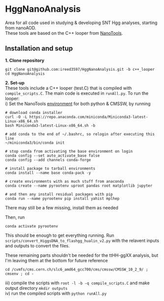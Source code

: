 # HggNanoAnalysis
Area for all code used in studying & developing SNT Hgg analyses, starting from nanoAOD.  
These tools are based on the C++ looper from [NanoTools](https://github.com/cmstas/NanoTools).  

## Installation and setup
**1. Clone repository**
```
git clone git@github.com:ireed3597/HggNanoAnalysis.git -b c++_looper
cd HggNanoAnalysis
```

**2. Set-up**  
These tools include a C++ looper (test.C) that is compiled with ```compile_scripts.C```. The main code is executed in ```runAll.py```.
To run the looper:  
i) Set the NanoTools [environment](https://github.com/cmstas/NanoTools) for both python & CMSSW, by running  
  
```
# download conda installer
curl -O -L https://repo.anaconda.com/miniconda/Miniconda3-latest-Linux-x86_64.sh
bash Miniconda3-latest-Linux-x86_64.sh -b 

# add conda to the end of ~/.bashrc, so relogin after executing this line
~/miniconda3/bin/conda init

# stop conda from activating the base environment on login
conda config --set auto_activate_base false
conda config --add channels conda-forge

# install package to tarball environments
conda install --name base conda-pack -y

# create environments with as much stuff from anaconda
conda create --name pyrootenv uproot pandas root matplotlib jupyter

# and then any install residual packages with pip
conda run --name pyrootenv pip install yahist mplhep
```
There may still be a few missing, install them as needed
  
Then, run 
```
conda activate pyrootenv
```
This should be enough to get everything running. Run ```scripts/convert_HiggsDNA_to_flashgg_hualin_v2.py``` with the relavent inputs and outputs to convert the files.

These remaining parts shouldn't be needed for the ttHH-ggXX analysis, but I'm leaving them at the bottom for future reference
```
cd /cvmfs/cms.cern.ch/slc6_amd64_gcc700/cms/cmssw/CMSSW_10_2_9/ ; cmsenv ; cd -
```  

iii) compile the scripts  with  ```root -l -b -q compile_scripts.C```  and make output directory ```mkdir outputs```  
iv) run the compiled scripts with ```python runAll.py```  
